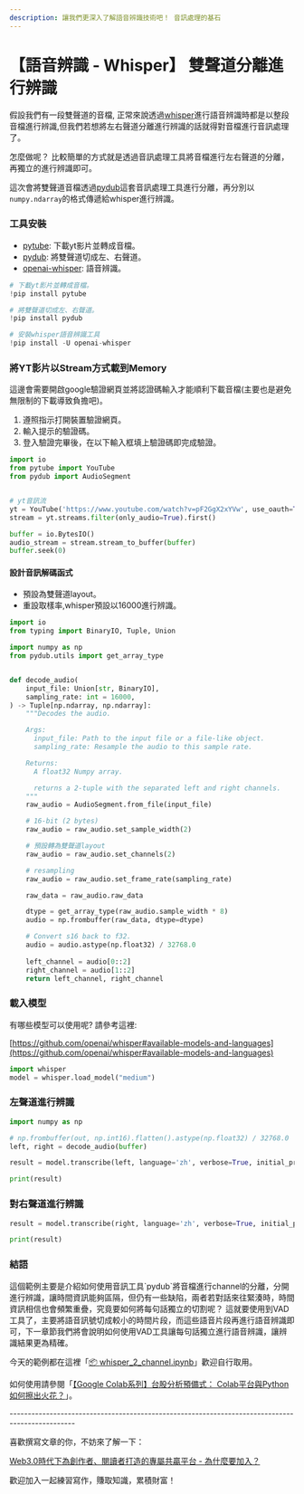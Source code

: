 ```yaml
---
description: 讓我們更深入了解語音辨識技術吧！ 音訊處理的基石
---
```


# 【語音辨識 - Whisper】 雙聲道分離進行辨識

假設我們有一段雙聲道的音檔, 正常來說透過[whisper](https://github.com/openai/whisper)進行語音辨識時都是以整段音檔進行辨識,但我們若想將左右聲道分離進行辨識的話就得對音檔進行音訊處理了。

怎麼做呢？ 比較簡單的方式就是透過音訊處理工具將音檔進行左右聲道的分離，再獨立的進行辨識即可。

這次會將雙聲道音檔透過[pydub](https://github.com/jiaaro/pydub)這套音訊處理工具進行分離，再分別以`numpy.ndarray`的格式傳遞給whisper進行辨識。

### 工具安裝

* [pytube](https://pytube.io/en/latest/): 下載yt影片並轉成音檔。
* [pydub](https://github.com/jiaaro/pydub): 將雙聲道切成左、右聲道。
* [openai-whisper](https://github.com/openai/whisper): 語音辨識。

```python
# 下載yt影片並轉成音檔。
!pip install pytube

# 將雙聲道切成左、右聲道。
!pip install pydub

# 安裝whisper語音辨識工具
!pip install -U openai-whisper
```



### 將YT影片以Stream方式載到Memory

這邊會需要開啟google驗證網頁並將認證碼輸入才能順利下載音檔(主要也是避免無限制的下載導致負擔吧)。

1. 遵照指示打開裝置驗證網頁。
2. 輸入提示的驗證碼。
3. 登入驗證完畢後，在以下輸入框填上驗證碼即完成驗證。

```python
import io
from pytube import YouTube
from pydub import AudioSegment


# yt音訊流
yt = YouTube('https://www.youtube.com/watch?v=pF2GgX2xYVw', use_oauth=True, allow_oauth_cache=True)
stream = yt.streams.filter(only_audio=True).first()

buffer = io.BytesIO()
audio_stream = stream.stream_to_buffer(buffer)
buffer.seek(0)
```

#### 設計音訊解碼函式

* 預設為雙聲道layout。
* 重設取樣率,whisper預設以16000進行辨識。

```python
import io
from typing import BinaryIO, Tuple, Union

import numpy as np
from pydub.utils import get_array_type


def decode_audio(
    input_file: Union[str, BinaryIO],
    sampling_rate: int = 16000,
) -> Tuple[np.ndarray, np.ndarray]:
    """Decodes the audio.

    Args:
      input_file: Path to the input file or a file-like object.
      sampling_rate: Resample the audio to this sample rate.

    Returns:
      A float32 Numpy array.

      returns a 2-tuple with the separated left and right channels.
    """
    raw_audio = AudioSegment.from_file(input_file)

    # 16-bit (2 bytes)
    raw_audio = raw_audio.set_sample_width(2)

    # 預設轉為雙聲道layout
    raw_audio = raw_audio.set_channels(2)

    # resampling
    raw_audio = raw_audio.set_frame_rate(sampling_rate)

    raw_data = raw_audio.raw_data

    dtype = get_array_type(raw_audio.sample_width * 8)
    audio = np.frombuffer(raw_data, dtype=dtype)

    # Convert s16 back to f32.
    audio = audio.astype(np.float32) / 32768.0
        
    left_channel = audio[0::2]
    right_channel = audio[1::2]
    return left_channel, right_channel
```

### 載入模型

有哪些模型可以使用呢? 請參考這裡:

[https://github.com/openai/whisper#available-models-and-languages](https://github.com/openai/whisper#available-models-and-languages)

```python
import whisper
model = whisper.load_model("medium")
```

### 左聲道進行辨識

```python
import numpy as np

# np.frombuffer(out, np.int16).flatten().astype(np.float32) / 32768.0
left, right = decode_audio(buffer)

result = model.transcribe(left, language='zh', verbose=True, initial_prompt='請給我繁體中文的語音辨識。', no_speech_threshold=1.2)

print(result)
```

### 對右聲道進行辨識

```python
result = model.transcribe(right, language='zh', verbose=True, initial_prompt='請給我繁體中文的語音辨識。')

print(result)
```

### 結語

這個範例主要是介紹如何使用音訊工具\`pydub\`將音檔進行channel的分離，分開進行辨識，讓時間資訊能夠區隔，但仍有一些缺陷，兩者若對話來往緊湊時，時間資訊相信也會頻繁重疊，究竟要如何將每句話獨立的切割呢？ 這就要使用到VAD工具了，主要將語音訊號切成較小的時間片段，而這些語音片段再進行語音辨識即可，下一章節我們將會說明如何使用VAD工具讓每句話獨立進行語音辨識，讓辨識結果更為精確。



今天的範例都在這裡「[📦 ](../jupyter-examples/goodinfo\_yield.ipynb)[whisper\_2\_channel.ipynb](https://github.com/weihanchen/google-colab-python-learn/blob/main/jupyter-examples/whisper\_2\_channel.ipynb)」歡迎自行取用。

如何使用請參閱「[【Google Colab系列】台股分析預備式： Colab平台與Python如何擦出火花？](https://www.potatomedia.co/s/aNLHZe3S)」。



\------------------------------------------------------------------------------------------------

喜歡撰寫文章的你，不妨來了解一下：

[Web3.0時代下為創作者、閱讀者打造的專屬共贏平台 - 為什麼要加入？](https://www.potatomedia.co/s/2PmFxsq)

歡迎加入一起練習寫作，賺取知識，累積財富！

